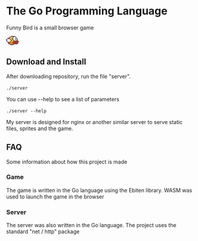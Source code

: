 # The Go Programming Language

Funny Bird is a small browser game

![Bird image](sprites/yellowbird-upflap.png)

## Download and Install

After downloading repository, run the file "server".

    ./server

You can use --help to see a list of parameters

    ./server --help

My server is designed for nginx or another similar server to serve static files, sprites and the game.

## FAQ

Some information about how this project is made

### Game

The game is written in the Go language using the Ebiten library. WASM was used to launch the game in the browser

### Server

The server was also written in the Go language. The project uses the standard "net / http" package

